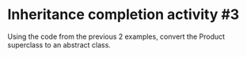 # Inheritance completion activity \#3

Using the code from the previous 2 examples, convert the Product superclass to an abstract class.

